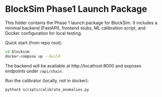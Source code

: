 # BlockSim Phase1 Launch Package

This folder contains the Phase 1 launch package for BlockSim. It includes a minimal backend (FastAPI), frontend stubs, ML calibration script, and Docker configuration for local testing.

Quick start (from repo root):

```bash
cd blocksim
docker-compose up --build
```

The backend will be available at http://localhost:8000 and exposes endpoints under `/api/chain`.

Run the calibrator (locally, not in docker):

```bash
python3 scripts/calibrate_anomalies.py
```
